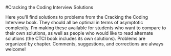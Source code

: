 #Cracking the Coding Interview Solutions

Here you'll find solutions to problems from the Cracking the Coding Interview book.  They should all be optimal in terms of asymptotic complexity.  I'm making these available for students who want to compare to their own solutions, as well as people who would like to read alternate solutions (the CTCI book includes its own solutions).  Problems are organized by chapter.  Comments, suggestions, and corrections are always welcome!

